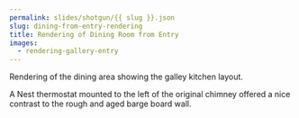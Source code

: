 ```yaml
---
permalink: slides/shotgun/{{ slug }}.json
slug: dining-from-entry-rendering
title: Rendering of Dining Room from Entry
images:
  - rendering-gallery-entry
---
```

Rendering of the dining area showing the galley kitchen layout.

A Nest thermostat mounted to the left of the original chimney offered a nice contrast to the rough and aged barge board wall.